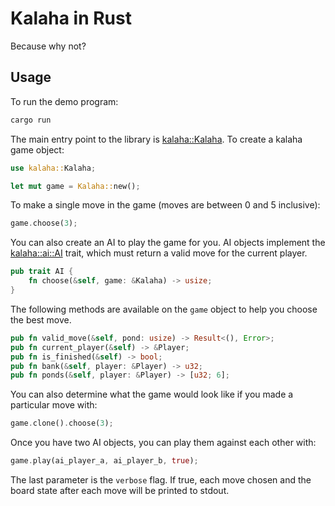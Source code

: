 # Kalaha in Rust

Because why not?

## Usage

To run the demo program:

```bash
cargo run
```

The main entry point to the library is [kalaha::Kalaha](src/kalaha/mod.rs). To create a kalaha game object:

```rust
use kalaha::Kalaha;

let mut game = Kalaha::new();
```

To make a single move in the game (moves are between 0 and 5 inclusive):

```rust
game.choose(3);
```

You can also create an AI to play the game for you. AI objects implement the [kalaha::ai::AI](src/ai/mod.rs) trait,
which must return a valid move for the current player.

```rust
pub trait AI {
    fn choose(&self, game: &Kalaha) -> usize;
}
```

The following methods are available on the `game` object to help you choose the best move.

```rust
pub fn valid_move(&self, pond: usize) -> Result<(), Error>;
pub fn current_player(&self) -> &Player;
pub fn is_finished(&self) -> bool;
pub fn bank(&self, player: &Player) -> u32;
pub fn ponds(&self, player: &Player) -> [u32; 6];
```

You can also determine what the game would look like if you made a particular move with:

```rust
game.clone().choose(3);
```

Once you have two AI objects, you can play them against each other with:

```rust
game.play(ai_player_a, ai_player_b, true);
```

The last parameter is the `verbose` flag. If true, each move chosen and the board state after each move will
be printed to stdout.

